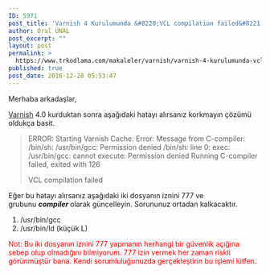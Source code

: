 ```yaml
---
ID: 5971
post_title: 'Varnish 4 Kurulumunda &#8220;VCL compilation failed&#8221; Hatası'
author: Oral ÜNAL
post_excerpt: ""
layout: post
permalink: >
  https://www.trkodlama.com/makaleler/varnish/varnish-4-kurulumunda-vcl-compilation-failed-hatasi-5971.html
published: true
post_date: 2016-12-28 05:53:47
---
```

Merhaba arkadaşlar,

<a href="http://www.trkodlama.com/makaleler/varnish-nedir-5816.html" target="_blank">Varnish</a> 4.0 kurduktan sonra aşağıdaki hatayı alırsanız korkmayın çözümü oldukça basit.
<blockquote>ERROR:
Starting Varnish Cache: Error:
Message from C-compiler:
/bin/sh: /usr/bin/gcc: Permission denied
/bin/sh: line 0: exec: /usr/bin/gcc: cannot execute: Permission denied
Running C-compiler failed, exited with 126

VCL compilation failed</blockquote>
Eğer bu hatayı alırsanız aşağıdaki iki dosyanın iznini 777 ve grubunu <em><strong>compiler </strong></em>olarak güncelleyin. Sorununuz ortadan kalkacaktır.
<ol>
 	<li>/usr/bin/gcc</li>
 	<li>/usr/bin/ld (küçük L)</li>
</ol>
<span style="color: #ff0000;">Not: Bu iki dosyanın iznini 777 yapmanın herhangi bir güvenlik açığına sebep olup olmadığını bilmiyorum. 777 izin vermek her zaman riskli görünmüştür bana. Kendi sorumluluğunuzda gerçekleştirin bu işlemi lütfen.</span>
